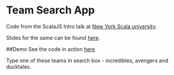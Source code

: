 # Team Search App

Code from the ScalaJS Intro talk at [New York Scala university](http://www.meetup.com/New-York-Scala-University/).

Slides for the same can be found [here](http://himanshu4141.github.io/scalajs/#/).

##Demo
See the code in action [here](http://himanshu4141.github.io/scalajs/demo/teamsearch/index.html)

Type one of these teams in search box - incredibles, avengers and ducktales.

